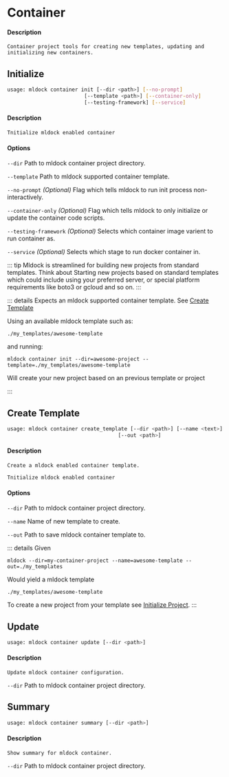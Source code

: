 # Container

#### Description
`Container project tools for creating new templates, updating and initializing new containers.`

## Initialize

```bash
usage: mldock container init [--dir <path>] [--no-prompt] 
                         [--template <path>] [--container-only]
                         [--testing-framework] [--service]
```

#### Description
`Tnitialize mldock enabled container`

#### Options

`--dir` Path to mldock container project directory.

`--template` Path to mldock supported container template.

`--no-prompt` *(Optional)* Flag which tells mldock to run init process non-interactively.

`--container-only` *(Optional)* Flag which tells mldock to only initialize or update the container code scripts.

`--testing-framework` *(Optional)* Selects which container image varient to run container as.

`--service` *(Optional)* Selects which stage to run docker container in.

::: tip
Mldock is streamlined for building new projects from standard templates. Think about Starting new projects based
on standard templates which could include using your preferred server, or special platform requirements like boto3 or gcloud and so on.
:::

::: details
Expects an mldock supported container template. See [Create Template](./container.html#create-template)

Using an available mldock template such as:

```./my_templates/awesome-template```

and running:

```mldock container init --dir=awesome-project --template=./my_templates/awesome-template```

Will create your new project based on an previous template or project

:::


## Create Template

```bash
usage: mldock container create_template [--dir <path>] [--name <text>]
                                    [--out <path>]
```

#### Description
`Create a mldock enabled container template.`

`Tnitialize mldock enabled container`

#### Options

`--dir` Path to mldock container project directory.

`--name` Name of new template to create.

`--out` Path to save mldock container template to.

::: details
Given 

```mldock --dir=my-container-project --name=awesome-template --out=./my_templates```

Would yield a mldock template 

```./my_templates/awesome-template```

To create a new project from your template see [Initialize Project](./container.html#initialize).
:::

## Update

```bash
usage: mldock container update [--dir <path>]
```

#### Description
`Update mldock container configuration.`

`--dir` Path to mldock container project directory.


## Summary

```bash
usage: mldock container summary [--dir <path>]
```

#### Description
`Show summary for mldock container.`

`--dir` Path to mldock container project directory.
